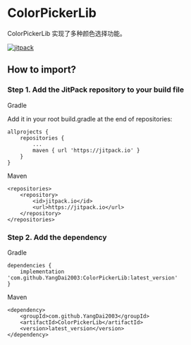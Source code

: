 # ColorPickerLib

ColorPickerLib 实现了多种颜色选择功能。

[![jitpack](https://jitpack.io/v/YangDai2003/ColorPickerLib.svg)](https://jitpack.io/#YangDai2003/ColorPickerLib)

## How to import?

### Step 1. Add the JitPack repository to your build file

Gradle

Add it in your root build.gradle at the end of repositories:

```code
allprojects {
    repositories {
        ...
        maven { url 'https://jitpack.io' }
    }
}
```

Maven

```code
<repositories>
    <repository>
        <id>jitpack.io</id>
        <url>https://jitpack.io</url>
    </repository>
</repositories>
```

### Step 2. Add the dependency

Gradle

```code
dependencies {
    implementation 'com.github.YangDai2003:ColorPickerLib:latest_version'
}
```

Maven

```code
<dependency>
	<groupId>com.github.YangDai2003</groupId>
	<artifactId>ColorPickerLib</artifactId>
	<version>latest_version</version>
</dependency>
```
